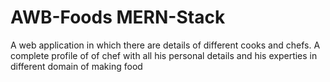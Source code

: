 # AWB-Foods MERN-Stack

A web application in which there are details of different cooks and chefs.
A complete profile of of chef with all his personal details and his experties in different domain of making food
